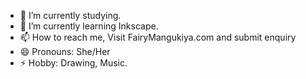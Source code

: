 
- 🔭 I’m currently studying.
- 🌱 I’m currently learning Inkscape.
- 📫 How to reach me, Visit FairyMangukiya.com and submit enquiry
- 😄 Pronouns: She/Her
- ⚡ Hobby: Drawing, Music.

